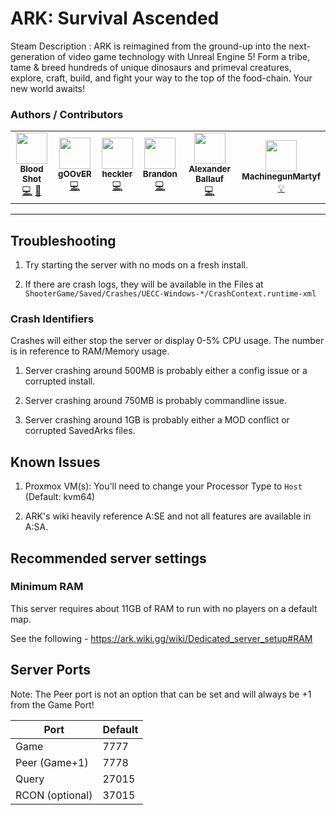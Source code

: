 # ARK: Survival Ascended

Steam Description :
ARK is reimagined from the ground-up into the next-generation of video game technology with Unreal Engine 5! Form a tribe, tame & breed hundreds of unique dinosaurs and primeval creatures, explore, craft, build, and fight your way to the top of the food-chain. Your new world awaits!

### Authors / Contributors
<!-- prettier-ignore-start -->
<!-- markdownlint-disable -->
<table>
    <tr>
        <td align="center">
            <a href="https://github.com/dagbs">
                <img src="https://avatars.githubusercontent.com/u/133905860" width="50px;" alt=""/><br /><sub><b>Blood Shot</b></sub>
            </a>
            <br />
            <a href="https://github.com/parkervcp/eggs/commits?author=dagbs" title="Codes">💻</a>
            <a href="https://github.com/parkervcp/eggs/commits?author=dagbs" title="Maintains">🔨</a>
        <td align="center">
            <a href="https://github.com/gOOvER">
                <img src="https://avatars.githubusercontent.com/u/116325" width="50px;" alt=""/><br /><sub><b>gOOvER</b></sub>
            </a>
            <br />
            <a href="https://github.com/parkervcp/eggs/commits?author=gOOvER" title="Codes">💻</a>
        </td>
        <td align="center">
            <a href="https://github.com/hackles">
                <img src="https://avatars.githubusercontent.com/u/30584261" width="50px;" alt=""/><br /><sub><b>heckler</b></sub>
            </a>
            <br />
            <a href="https://github.com/parkervcp/eggs/commits?author=hackles" title="Codes">💻</a>
        </td>
        </td>
        <td align="center">
            <a href="https://github.com/Log1x">
                <img src="https://avatars.githubusercontent.com/u/5745907" width="50px;" alt=""/><br /><sub><b>Brandon</b></sub>
            </a>
            <br />
            <a href="https://github.com/parkervcp/eggs/commits?author=Log1x" title="Codes">💻</a>
        </td>  
        <td align="center">
            <a href="https://github.com/Ballaual">
                <img src="https://avatars.githubusercontent.com/u/38478976" width="50px;" alt=""/><br /><sub><b>Alexander Ballauf</b></sub>
            </a>
            <br />
            <a href="https://github.com/parkervcp/eggs/commits?author=Ballaual" title="Codes">💻</a>
        </td> 
        <td align="center">
            <a href="https://github.com/MachinegunMarty">
                <img src="https://avatars.githubusercontent.com/u/20025119" width="50px;" alt=""/><br /><sub><b>MachinegunMartyf</b></sub>
            </a>
            <br />
            <a href="https://github.com/parkervcp/eggs/commits?author=MachinegunMarty" title="Contributor">💡</a>
        </td>        
    </tr>
</table>
<!-- markdownlint-enable -->
<!-- prettier-ignore-end -->

---
## Troubleshooting

1) Try starting the server with no mods on a fresh install.

2) If there are crash logs, they will be available in the Files at `ShooterGame/Saved/Crashes/UECC-Windows-*/CrashContext.runtime-xml`

### Crash Identifiers

Crashes will either stop the server or display 0-5% CPU usage.
The number is in reference to RAM/Memory usage.

1) Server crashing around 500MB is probably either a config issue or a corrupted install.

2) Server crashing around 750MB is probably commandline issue.

3) Server crashing around 1GB is probably either a MOD conflict or corrupted SavedArks files.


## Known Issues

1) Proxmox VM(s): You'll need to change your Processor Type to `Host` (Default: kvm64)

2) ARK's wiki heavily reference A:SE and not all features are available in A:SA.

## Recommended server settings

### Minimum RAM

This server requires about 11GB of RAM to run with no players on a default map.

See the following - <https://ark.wiki.gg/wiki/Dedicated_server_setup#RAM>

## Server Ports

Note: The Peer port is not an option that can be set and will always be +1 from the Game Port!

| Port            | Default |
| --------------- | ------- |
| Game            | 7777    |
| Peer   (Game+1) | 7778    |
| Query           | 27015   |
| RCON (optional) | 37015   |
